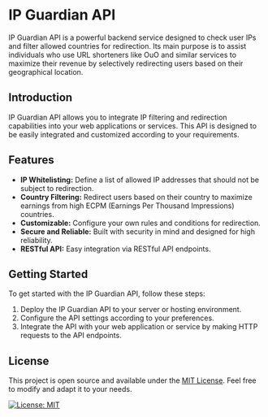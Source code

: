 # IP Guardian API

IP Guardian API is a powerful backend service designed to check user IPs and filter allowed countries for redirection. Its main purpose is to assist individuals who use URL shorteners like OuO and similar services to maximize their revenue by selectively redirecting users based on their geographical location.

## Introduction

IP Guardian API allows you to integrate IP filtering and redirection capabilities into your web applications or services. This API is designed to be easily integrated and customized according to your requirements.

## Features

- **IP Whitelisting:** Define a list of allowed IP addresses that should not be subject to redirection.
- **Country Filtering:** Redirect users based on their country to maximize earnings from high ECPM (Earnings Per Thousand Impressions) countries.
- **Customizable:** Configure your own rules and conditions for redirection.
- **Secure and Reliable:** Built with security in mind and designed for high reliability.
- **RESTful API:** Easy integration via RESTful API endpoints.

## Getting Started

To get started with the IP Guardian API, follow these steps:

1. Deploy the IP Guardian API to your server or hosting environment.
2. Configure the API settings according to your preferences.
3. Integrate the API with your web application or service by making HTTP requests to the API endpoints.

## License

This project is open source and available under the [MIT License](LICENSE). Feel free to modify and adapt it to your needs.

[![License: MIT](https://img.shields.io/badge/License-MIT-blue.svg)](https://opensource.org/licenses/MIT)
